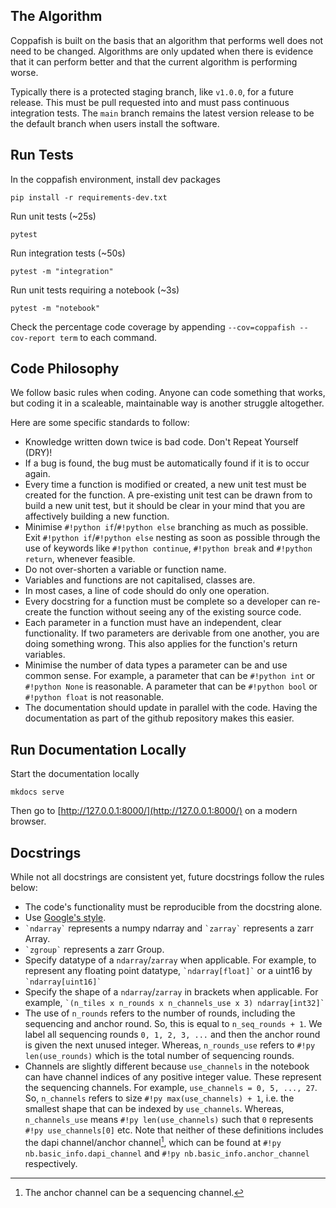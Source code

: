 ## The Algorithm

Coppafish is built on the basis that an algorithm that performs well does not need to be changed. Algorithms are only
updated when there is evidence that it can perform better and that the current algorithm is performing worse.

Typically there is a protected staging branch, like `v1.0.0`, for a future release. This must be pull requested into
and must pass continuous integration tests. The `main` branch remains the latest version release to be the default
branch when users install the software.

## Run Tests

In the coppafish environment, install dev packages

```terminal
pip install -r requirements-dev.txt
```

Run unit tests (~25s)

```terminal
pytest
```

Run integration tests (~50s)

```terminal
pytest -m "integration"
```

Run unit tests requiring a notebook (~3s)

```terminal
pytest -m "notebook"
```

Check the percentage code coverage by appending `--cov=coppafish --cov-report term` to each command.

## Code Philosophy

We follow basic rules when coding. Anyone can code something that works, but coding it in a scaleable, maintainable way
is another struggle altogether.

Here are some specific standards to follow:

* Knowledge written down twice is bad code. Don't Repeat Yourself (DRY)!
* If a bug is found, the bug must be automatically found if it is to occur again.
* Every time a function is modified or created, a new unit test must be created for the function. A pre-existing unit
test can be drawn from to build a new unit test, but it should be clear in your mind that you are affectively building
a new function.
* Minimise `#!python if`/`#!python else` branching as much as possible. Exit `#!python if`/`#!python else` nesting as
soon as possible through the use of keywords like `#!python continue`, `#!python break` and `#!python return`, whenever
feasible.
* Do not over-shorten a variable or function name.
* Variables and functions are not capitalised, classes are.
* In most cases, a line of code should do only one operation.
* Every docstring for a function must be complete so a developer can re-create the function without seeing any of the
existing source code.
* Each parameter in a function must have an independent, clear functionality. If two parameters are derivable from
one another, you are doing something wrong. This also applies for the function's return variables.
* Minimise the number of data types a parameter can be and use common sense. For example, a parameter that can be
`#!python int` or `#!python None` is reasonable. A parameter that can be `#!python bool` or `#!python float` is not
reasonable.
* The documentation should update in parallel with the code. Having the documentation as part of the github repository
makes this easier.

## Run Documentation Locally

Start the documentation locally

```terminal
mkdocs serve
```

Then go to [http://127.0.0.1:8000/](http://127.0.0.1:8000/) on a modern browser.

## Docstrings

While not all docstrings are consistent yet, future docstrings follow the rules below:

* The code's functionality must be reproducible from the docstring alone.
* Use [Google's style](https://sphinxcontrib-napoleon.readthedocs.io/en/latest/example_google.html).
* `` `ndarray` `` represents a numpy ndarray and `` `zarray` `` represents a zarr Array.
* `` `zgroup` `` represents a zarr Group.
* Specify datatype of a `ndarray`/`zarray` when applicable. For example, to represent any floating point datatype,
`` `ndarray[float]` `` or a uint16 by `` `ndarray[uint16]` ``
* Specify the shape of a `ndarray`/`zarray` in brackets when applicable. For example,
`` `(n_tiles x n_rounds x n_channels_use x 3) ndarray[int32]` ``
* The use of `n_rounds` refers to the number of rounds, including the sequencing and anchor round. So, this is equal to
`n_seq_rounds + 1`. We label all sequencing rounds `0, 1, 2, 3, ...` and then the anchor round is given the next unused
integer. Whereas, `n_rounds_use` refers to `#!py len(use_rounds)` which is the total number of sequencing rounds.
* Channels are slightly different because `use_channels` in the notebook can have channel indices of any positive
integer value. These represent the sequencing channels. For example, `use_channels = 0, 5, ..., 27`. So, `n_channels`
refers to size `#!py max(use_channels) + 1`, i.e. the smallest shape that can be indexed by `use_channels`. Whereas,
`n_channels_use` means `#!py len(use_channels)` such that `0` represents `#!py use_channels[0]` etc. Note that neither
of these definitions includes the dapi channel/anchor channel[^1], which can be found at `#!py nb.basic_info.dapi_channel`
and `#!py nb.basic_info.anchor_channel` respectively.

[^1]:
    The anchor channel can be a sequencing channel.
